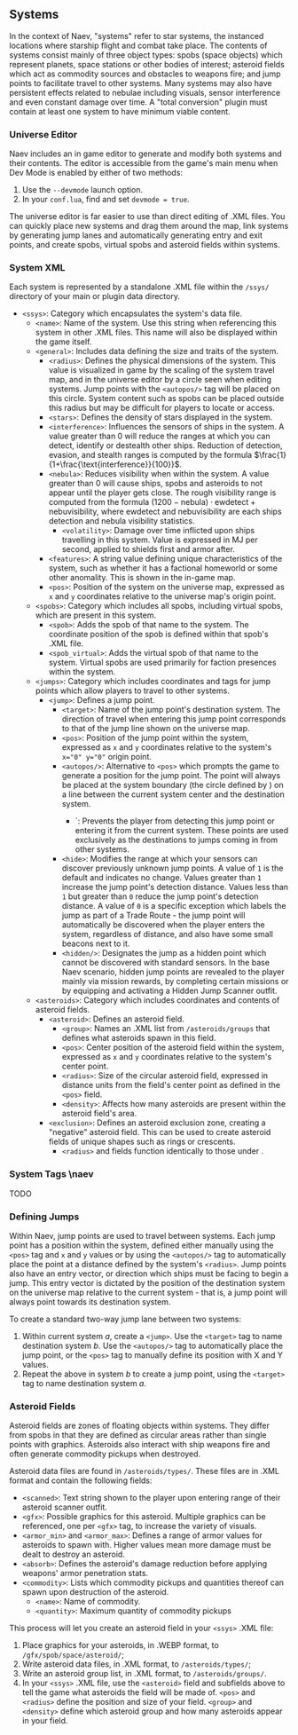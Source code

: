 ## Systems

In the context of Naev, "systems" refer to star systems, the instanced locations where starship flight and combat take place. The contents of systems consist mainly of three object types: spobs (space objects) which represent planets, space stations or other bodies of interest; asteroid fields which act as commodity sources and obstacles to weapons fire; and jump points to facilitate travel to other systems. Many systems may also have persistent effects related to nebulae including visuals, sensor interference and even constant damage over time. A "total conversion" plugin must contain at least one system to have minimum viable content.

### Universe Editor

Naev includes an in game editor to generate and modify both systems and their contents. The editor is accessible from the game's main menu when Dev Mode is enabled by either of two methods:
1) Use the `--devmode` launch option.
2) In your `conf.lua`, find and set `devmode = true`.

The universe editor is far easier to use than direct editing of .XML files. You can quickly place new systems and drag them around the map, link systems by generating jump lanes and automatically generating entry and exit points, and create spobs, virtual spobs and asteroid fields within systems.

### System XML

Each system is represented by a standalone .XML file within the `/ssys/` directory of your main or plugin data directory.

* `<ssys>`: Category which encapsulates the system's data file.
  * `<name>`: Name of the system. Use this string when referencing this system in other .XML files. This name will also be displayed within the game itself.
  * `<general>`: Includes data defining the size and traits of the system.
    * `<radius>`: Defines the physical dimensions of the system. This value is visualized in game by the scaling of the system travel map, and in the universe editor by a circle seen when editing systems. Jump points with the `<autopos/>` tag will be placed on this circle. System content such as spobs can be placed outside this radius but may be difficult for players to locate or access.
    * `<stars>`: Defines the density of stars displayed in the system.
    * `<interference>`: Influences the sensors of ships in the system. A value greater than 0 will reduce the ranges at which you can detect, identify or destealth other ships. Reduction of detection, evasion, and stealth ranges is computed by the formula $\frac{1}{1+\frac{\text{interference}}{100}}$.
    * `<nebula>`: Reduces visibility when within the system. A value greater than 0 will cause ships, spobs and asteroids to not appear until the player gets close. The rough visibility range is computed from the formula $(1200-\text{nebula}) \cdot \text{ewdetect} + \text{nebuvisibility}$, where ewdetect and nebuvisibility are each ships detection and nebula visibility statistics.
      * `<volatility>`: Damage over time inflicted upon ships travelling in this system. Value is expressed in MJ per second, applied to shields first and armor after.
    * `<features>`: A string value defining unique characteristics of the system, such as whether it has a factional homeworld or some other anomality. This is shown in the in-game map.
	* `<pos>`: Position of the system on the universe map, expressed as `x` and `y` coordinates relative to the universe map's origin point.
  * `<spobs>`: Category which includes all spobs, including virtual spobs, which are present in this system.
    * `<spob>`: Adds the spob of that name to the system. The coordinate position of the spob is defined within that spob's .XML file.
    * `<spob_virtual>`: Adds the virtual spob of that name to the system. Virtual spobs are used primarily for faction presences within the system.
  * `<jumps>`: Category which includes coordinates and tags for jump points which allow players to travel to other systems.
    * `<jump>`: Defines a jump point.
      * `<target>`: Name of the jump point's destination system. The direction of travel when entering this jump point corresponds to that of the jump line shown on the universe map.
      * `<pos>`: Position of the jump point within the system, expressed as `x` and `y` coordinates relative to the system's `x="0" y="0"` origin point.
      * `<autopos/>`: Alternative to `<pos>` which prompts the game to generate a position for the jump point. The point will always be placed at the system boundary (the circle defined by <radius>) on a line between the current system center and the destination system.
        * `<exitonly/>: Prevents the player from detecting this jump point or entering it from the current system. These points are used exclusively as the destinations to jumps coming in from other systems.
      * `<hide>`: Modifies the range at which your sensors can discover previously unknown jump points. A value of `1` is the default and indicates no change. Values greater than `1` increase the jump point's detection distance. Values less than `1` but greater than `0` reduce the jump point's detection distance. A value of `0` is a specific exception which labels the jump as part of a Trade Route - the jump point will automatically be discovered when the player enters the system, regardless of distance, and also have some small beacons next to it.
      * `<hidden/>`: Designates the jump as a hidden point which cannot be discovered with standard sensors. In the base Naev scenario, hidden jump points are revealed to the player mainly via mission rewards, by completing certain missions or by equipping and activating a Hidden Jump Scanner outfit.
  * `<asteroids>`: Category which includes coordinates and contents of asteroid fields.
    * `<asteroid>`: Defines an asteroid field.
      * `<group>`: Names an .XML list from `/asteroids/groups` that defines what asteroids spawn in this field.
      * `<pos>`: Center position of the asteroid field within the system, expressed as `x` and `y` coordinates relative to the system's center point.
      * `<radius>`: Size of the circular asteroid field, expressed in distance units from the field's center point as defined in the `<pos>` field.
      * `<density>`: Affects how many asteroids are present within the asteroid field's area.
    * `<exclusion>`: Defines an asteroid exclusion zone, creating a "negative" asteroid field. This can be used to create asteroid fields of unique shapes such as rings or crescents.
      * `<radius>` and <pos> fields function identically to those under <asteroid>.

### System Tags \naev

TODO

### Defining Jumps

Within Naev, jump points are used to travel between systems. Each jump point has a position within the system, defined either manually using the `<pos>` tag and `x` and `y` values or by using the `<autopos/>` tag to automatically place the point at a distance defined by the system's `<radius>`. Jump points also have an entry vector, or direction which ships must be facing to begin a jump. This entry vector is dictated by the position of the destination system on the universe map relative to the current system - that is, a jump point will always point towards its destination system.

To create a standard two-way jump lane between two systems:
1) Within current system *a*, create a `<jump>`. Use the `<target>` tag to name destination system *b*. Use the `<autopos/>` tag to automatically place the jump point, or the `<pos>` tag to manually define its position with X and Y values.
2) Repeat the above in system *b* to create a jump point, using the `<target>` tag to name destination system *a*.

### Asteroid Fields

Asteroid fields are zones of floating objects within systems. They differ from spobs in that they are defined as circular areas rather than single points with graphics. Asteroids also interact with ship weapons fire and often generate commodity pickups when destroyed.

Asteroid data files are found in `/asteroids/types/`. These files are in .XML format and contain the following fields:
* `<scanned>`: Text string shown to the player upon entering range of their asteroid scanner outfit.
* `<gfx>`: Possible graphics for this asteroid. Multiple graphics can be referenced, one per `<gfx>` tag, to increase the variety of visuals.
* `<armor_min>` and `<armor_max>`: Defines a range of armor values for asteroids to spawn with. Higher values mean more damage must be dealt to destroy an asteroid.
* `<absorb>`: Defines the asteroid's damage reduction before applying weapons' armor penetration stats.
* `<commodity>`: Lists which commodity pickups and quantities thereof can spawn upon destruction of the asteroid.
	* `<name>`: Name of commodity.
	* `<quantity>`: Maximum quantity of commodity pickups

This process will let you create an asteroid field in your `<ssys>` .XML file:
1) Place graphics for your asteroids, in .WEBP format, to `/gfx/spob/space/asteroid/`;
2) Write asteroid data files, in .XML format, to `/asteroids/types/`;
3) Write an asteroid group list, in .XML format, to `/asteroids/groups/`.
4) In your `<ssys>` .XML file, use the `<asteroid>` field and subfields above to tell the game what asteroids the field will be made of. `<pos>` and `<radius>` define the position and size of your field. `<group>` and `<density>` define which asteroid group and how many asteroids appear in your field.
